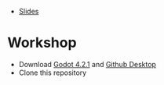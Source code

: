 - [Slides](https://docs.google.com/presentation/d/1fkp-tjHEpD3yAMtNYdxvbsZEsp1GO0tkRyiUqsZ56oU/edit?usp=sharing)

# Workshop

- Download [Godot 4.2.1](https://godotengine.org/) and [Github Desktop](https://desktop.github.com)
- Clone this repository

